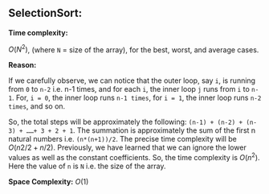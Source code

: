 ## SelectionSort:


**Time complexity:**

$O(N^2)$, (where `N` = size of the array), for the best, worst, and average cases.

**Reason:**

If we carefully observe, we can notice that the outer loop, say `i`, is running from `0` to `n-2` i.e. n-1 times, and for each `i`, the inner loop `j` runs from `i` to `n-1`. For, `i = 0`, the inner loop runs `n-1 times`, for `i = 1`, the inner loop runs `n-2 times`, and so on. 

So, the total steps will be approximately the following: `(n-1) + (n-2) + (n-3) + ……+ 3 + 2 + 1`. The summation is approximately the sum of the first n natural numbers i.e. `(n*(n+1))/2`. The precise time complexity will be $O(n2/2 + n/2)$. Previously, we have learned that we can ignore the lower values as well as the constant coefficients. So, the time complexity is $O(n^2)$. Here the value of `n` is `N` i.e. the size of the array.

**Space Complexity:** $O(1)$
